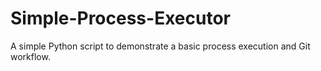 # Simple-Process-Executor
A simple Python script to demonstrate a basic process execution and Git workflow.
